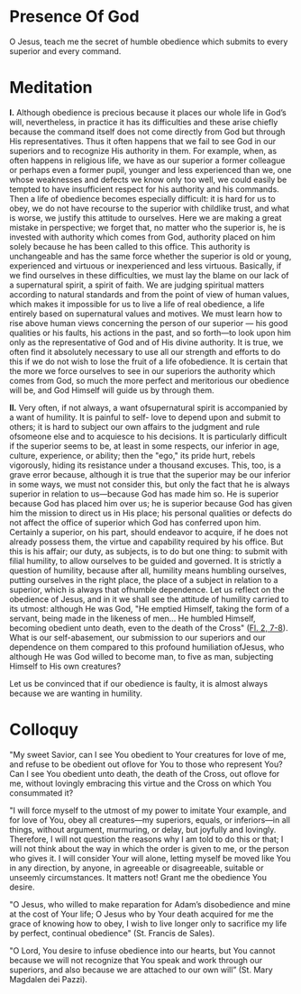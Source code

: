 # Presence Of God

O Jesus, teach me the secret of humble obedience which submits to every superior and every command.

# Meditation

**I.** Although obedience is precious because it places our whole life in God’s will, nevertheless, in practice it has its difficulties and these arise chiefly because the command itself does not come directly from God but through His representatives. Thus it often happens that we fail to see God in our superiors and to recognize His authority in them. For example, when, as often happens in religious life, we have as our superior a former colleague or perhaps even a former pupil, younger and less experienced than we, one whose weaknesses and defects we know only too well, we could easily be tempted to have insufficient respect for his authority and his commands. Then a life of obedience becomes especially difficult: it is hard for us to obey, we do not have recourse to the superior with childlike trust, and what is worse, we justify this attitude to ourselves. Here we are making a great mistake in perspective; we forget that, no matter who the superior is, he is invested with authority which comes from God, authority placed on him solely because he has been called to this office. This authority is unchangeable and has the same force whether the superior is old or young, experienced and virtuous or inexperienced and less virtuous. Basically, if we find ourselves in these difficulties, we must lay the blame on our lack of a supernatural spirit, a spirit of faith. We are judging spiritual matters according to natural standards and from the point of view of human values, which makes it impossible for us to live a life of real obedience, a life entirely based on supernatural values and motives. We must learn how to rise above human views concerning the person of our superior — his good qualities or his faults, his actions in the past, and so forth—to look upon him only as the representative of God and of His divine authority. It is true, we often find it absolutely necessary to use all our strength and efforts to do this if we do not wish to lose the fruit of a life ofobedience. It is certain that the more we force ourselves to see in our superiors the authority which comes from God, so much the more perfect and meritorious our obedience will be, and God Himself will guide us by through them.

**II.** Very often, if not always, a want ofsupernatural spirit is accompanied by a want of humility. It is painful to self- love to depend upon and submit to others; it is hard to subject our own affairs to the judgment and rule ofsomeone else and to acquiesce to his decisions. It is particularly difficult if the superior seems to be, at least in some respects, our inferior in age, culture, experience, or ability; then the "ego," its pride hurt, rebels vigorously, hiding its resistance under a thousand excuses. This, too, is a grave error because, although it is true that the superior may be our inferior in some ways, we must not consider this, but only the fact that he is always superior in relation to us—because God has made him so. He is superior because God has placed him over us; he is superior because God has given him the mission to direct us in His place; his personal qualities or defects do not affect the office of superior which God has conferred upon him. Certainly a superior, on his part, should endeavor to acquire, if he does not already possess them, the virtue and capability required by his office. But this is his affair; our duty, as subjects, is to do but one thing: to submit with filial humility, to allow ourselves to be guided and governed. It is strictly a question of humility, because after all, humility means humbling ourselves, putting ourselves in the right place, the place of a subject in relation to a superior, which is always that ofhumble dependence. Let us reflect on the obedience of Jesus, and in it we shall see the attitude of humility carried to its utmost: although He was God, "He emptied Himself, taking the form of a servant, being made in the likeness of men... He humbled Himself, becoming obedient unto death, even to the death of the Cross" ([Fl. 2, 7-8](https://vulgata.online/bible/Fl.2?ed=DR2&vfn=DR2.Fl.2.7-8:vs)). What is our self-abasement, our submission to our superiors and our dependence on them compared to this profound humiliation ofJesus, who although He was God willed to become man, to five as man, subjecting Himself to His own creatures?

Let us be convinced that if our obedience is faulty, it is almost always because we are wanting in humility.

# Colloquy

"My sweet Savior, can I see You obedient to Your creatures for love of me, and refuse to be obedient out oflove for You to those who represent You? Can I see You obedient unto death, the death of the Cross, out oflove for me, without lovingly embracing this virtue and the Cross on which You consummated it?

"I will force myself to the utmost of my power to imitate Your example, and for love of You, obey all creatures—my superiors, equals, or inferiors—in all things, without argument, murmuring, or delay, but joyfully and lovingly. Therefore, I will not question the reasons why I am told to do this or that; I will not think about the way in which the order is given to me, or the person who gives it. I will consider Your will alone, letting myself be moved like You in any direction, by anyone, in agreeable or disagreeable, suitable or unseemly circumstances. It matters not! Grant me the obedience You desire.

"O Jesus, who willed to make reparation for Adam’s disobedience and mine at the cost of Your life; O Jesus who by Your death acquired for me the grace of knowing how to obey, I wish to live longer only to sacrifice my life by perfect, continual obedience" (St. Francis de Sales).

"O Lord, You desire to infuse obedience into our hearts, but You cannot because we will not recognize that You speak and work through our superiors, and also because we are attached to our own will” (St. Mary Magdalen dei Pazzi). 
